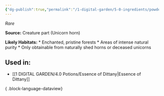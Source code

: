 ```yaml
---
{"dg-publish":true,"permalink":"/1-digital-garden/5-0-ingredients/powdered-unicorn-horn/","tags":["ingredient","rare"]}
---
```


*Rare*

**Source:** Creature part (Unicorn horn)

**Likely Habitats:** * Enchanted, pristine forests * Areas of intense natural purity * Only obtainable from naturally shed horns or deceased unicorns

## Used in:

- [[1 DIGITAL GARDEN/4.0 Potions/Essence of Dittany\|Essence of Dittany]]

{ .block-language-dataview}

